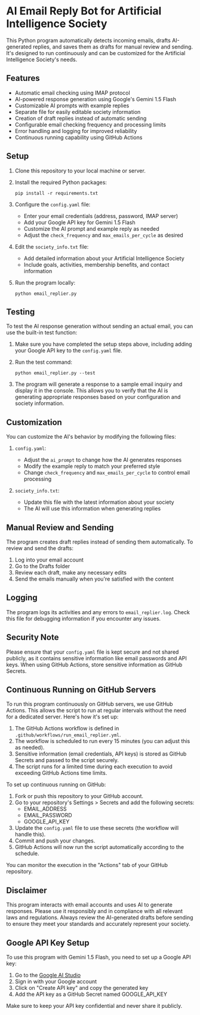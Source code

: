 # AI Email Reply Bot for Artificial Intelligence Society

This Python program automatically detects incoming emails, drafts AI-generated replies, and saves them as drafts for manual review and sending. It's designed to run continuously and can be customized for the Artificial Intelligence Society's needs.

## Features

- Automatic email checking using IMAP protocol
- AI-powered response generation using Google's Gemini 1.5 Flash
- Customizable AI prompts with example replies
- Separate file for easily editable society information
- Creation of draft replies instead of automatic sending
- Configurable email checking frequency and processing limits
- Error handling and logging for improved reliability
- Continuous running capability using GitHub Actions

## Setup

1. Clone this repository to your local machine or server.

2. Install the required Python packages:
   ```
   pip install -r requirements.txt
   ```

3. Configure the `config.yaml` file:
   - Enter your email credentials (address, password, IMAP server)
   - Add your Google API key for Gemini 1.5 Flash
   - Customize the AI prompt and example reply as needed
   - Adjust the `check_frequency` and `max_emails_per_cycle` as desired

4. Edit the `society_info.txt` file:
   - Add detailed information about your Artificial Intelligence Society
   - Include goals, activities, membership benefits, and contact information

5. Run the program locally:
   ```
   python email_replier.py
   ```

## Testing

To test the AI response generation without sending an actual email, you can use the built-in test function:

1. Make sure you have completed the setup steps above, including adding your Google API key to the `config.yaml` file.

2. Run the test command:
   ```
   python email_replier.py --test
   ```

3. The program will generate a response to a sample email inquiry and display it in the console. This allows you to verify that the AI is generating appropriate responses based on your configuration and society information.

## Customization

You can customize the AI's behavior by modifying the following files:

1. `config.yaml`:
   - Adjust the `ai_prompt` to change how the AI generates responses
   - Modify the example reply to match your preferred style
   - Change `check_frequency` and `max_emails_per_cycle` to control email processing

2. `society_info.txt`:
   - Update this file with the latest information about your society
   - The AI will use this information when generating replies

## Manual Review and Sending

The program creates draft replies instead of sending them automatically. To review and send the drafts:

1. Log into your email account
2. Go to the Drafts folder
3. Review each draft, make any necessary edits
4. Send the emails manually when you're satisfied with the content

## Logging

The program logs its activities and any errors to `email_replier.log`. Check this file for debugging information if you encounter any issues.

## Security Note

Please ensure that your `config.yaml` file is kept secure and not shared publicly, as it contains sensitive information like email passwords and API keys. When using GitHub Actions, store sensitive information as GitHub Secrets.

## Continuous Running on GitHub Servers

To run this program continuously on GitHub servers, we use GitHub Actions. This allows the script to run at regular intervals without the need for a dedicated server. Here's how it's set up:

1. The GitHub Actions workflow is defined in `.github/workflows/run_email_replier.yml`.
2. The workflow is scheduled to run every 15 minutes (you can adjust this as needed).
3. Sensitive information (email credentials, API keys) is stored as GitHub Secrets and passed to the script securely.
4. The script runs for a limited time during each execution to avoid exceeding GitHub Actions time limits.

To set up continuous running on GitHub:

1. Fork or push this repository to your GitHub account.
2. Go to your repository's Settings > Secrets and add the following secrets:
   - EMAIL_ADDRESS
   - EMAIL_PASSWORD
   - GOOGLE_API_KEY
3. Update the `config.yaml` file to use these secrets (the workflow will handle this).
4. Commit and push your changes.
5. GitHub Actions will now run the script automatically according to the schedule.

You can monitor the execution in the "Actions" tab of your GitHub repository.

## Disclaimer

This program interacts with email accounts and uses AI to generate responses. Please use it responsibly and in compliance with all relevant laws and regulations. Always review the AI-generated drafts before sending to ensure they meet your standards and accurately represent your society.

## Google API Key Setup

To use this program with Gemini 1.5 Flash, you need to set up a Google API key:

1. Go to the [Google AI Studio](https://makersuite.google.com/app/apikey)
2. Sign in with your Google account
3. Click on "Create API key" and copy the generated key
4. Add the API key as a GitHub Secret named GOOGLE_API_KEY

Make sure to keep your API key confidential and never share it publicly.